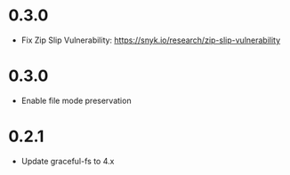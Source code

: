 # 0.3.0

- Fix Zip Slip Vulnerability: https://snyk.io/research/zip-slip-vulnerability

# 0.3.0

- Enable file mode preservation

# 0.2.1

- Update graceful-fs to 4.x
